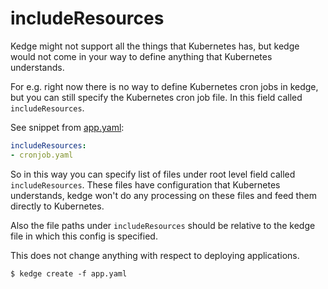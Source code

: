 # includeResources

Kedge might not support all the things that Kubernetes has, but kedge would not
come in your way to define anything that Kubernetes understands.

For e.g. right now there is no way to define Kubernetes cron jobs in kedge,
but you can still specify the Kubernetes cron job file. In this field called
`includeResources`.

See snippet from [app.yaml](app.yaml):

```yaml
includeResources:
- cronjob.yaml
```

So in this way you can specify list of files under root level field called
`includeResources`. These files have configuration that Kubernetes understands,
kedge won't do any processing on these files and feed them directly to
Kubernetes.

Also the file paths under `includeResources` should be relative to the kedge file
in which this config is specified.

This does not change anything with respect to deploying applications.

```console
$ kedge create -f app.yaml
```
